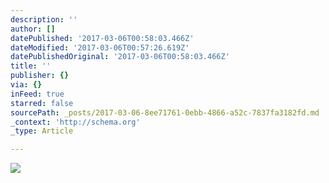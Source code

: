 ```yaml
---
description: ''
author: []
datePublished: '2017-03-06T00:58:03.466Z'
dateModified: '2017-03-06T00:57:26.619Z'
datePublishedOriginal: '2017-03-06T00:58:03.466Z'
title: ''
publisher: {}
via: {}
inFeed: true
starred: false
sourcePath: _posts/2017-03-06-8ee71761-0ebb-4866-a52c-7837fa3182fd.md
_context: 'http://schema.org'
_type: Article

---
```

![](https://the-grid-user-content.s3-us-west-2.amazonaws.com/8976280b-c3fd-4b3b-96db-680820592217.jpg)